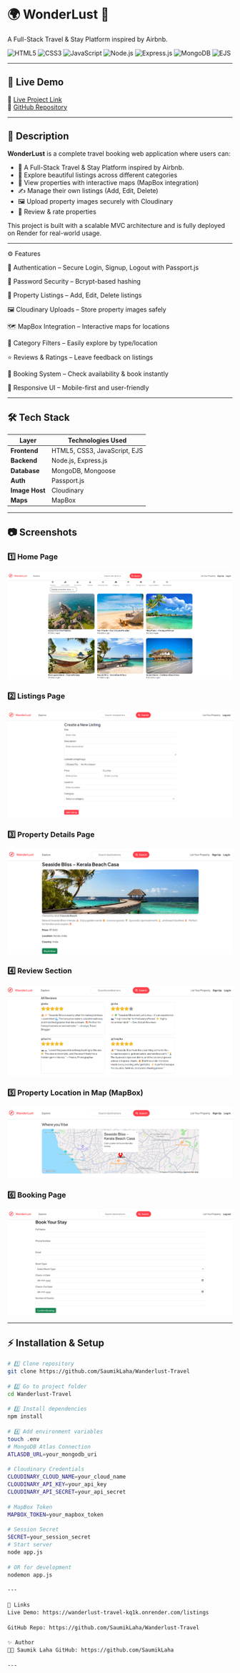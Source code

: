 
# 🌍 WonderLust 🏡  
A Full-Stack Travel & Stay Platform inspired by Airbnb.

![HTML5](https://img.shields.io/badge/HTML5-E34F26?style=for-the-badge&logo=html5&logoColor=white)
![CSS3](https://img.shields.io/badge/CSS3-1572B6?style=for-the-badge&logo=css3&logoColor=white)
![JavaScript](https://img.shields.io/badge/JavaScript-F7DF1E?style=for-the-badge&logo=javascript&logoColor=black)
![Node.js](https://img.shields.io/badge/Node.js-339933?style=for-the-badge&logo=nodedotjs&logoColor=white)
![Express.js](https://img.shields.io/badge/Express.js-000000?style=for-the-badge&logo=express&logoColor=white)
![MongoDB](https://img.shields.io/badge/MongoDB-4EA94B?style=for-the-badge&logo=mongodb&logoColor=white)
![EJS](https://img.shields.io/badge/EJS-8C8C8C?style=for-the-badge&logo=javascript&logoColor=white)


---

## 🚀 Live Demo  
🔗 [Live Project Link](https://wanderlust-travel-kq1k.onrender.com/listings)  
🔗 [GitHub Repository](https://github.com/SaumikLaha/Wanderlust-Travel)

---

## 📌 Description  
**WonderLust** is a complete travel booking web application where users can:
- 🏡 A Full-Stack Travel & Stay Platform inspired by Airbnb.
- 🏡 Explore beautiful listings across different categories  
- 📍 View properties with interactive maps (MapBox integration)  
- ✍️ Manage their own listings (Add, Edit, Delete)  
- 🖼️ Upload property images securely with Cloudinary  
- 💬 Review & rate properties  

This project is built with a scalable MVC architecture and is fully deployed on Render for real-world usage.

---

⚙️ Features

🔐 Authentication – Secure Login, Signup, Logout with Passport.js

🔑 Password Security – Bcrypt-based hashing

🏡 Property Listings – Add, Edit, Delete listings

🖼️ Cloudinary Uploads – Store property images safely

🗺️ MapBox Integration – Interactive maps for locations

📂 Category Filters – Easily explore by type/location

⭐ Reviews & Ratings – Leave feedback on listings

📅 Booking System – Check availability & book instantly

📱 Responsive UI – Mobile-first and user-friendly

---

## 🛠 Tech Stack 
| Layer          | Technologies Used            |
| -------------- | ---------------------------- |
| **Frontend**   | HTML5, CSS3, JavaScript, EJS |
| **Backend**    | Node.js, Express.js          |
| **Database**   | MongoDB, Mongoose            |
| **Auth**       | Passport.js                  |
| **Image Host** | Cloudinary                   |
| **Maps**       | MapBox                       |

---

## 📷 Screenshots  

### 1️⃣ Home Page  
![Home](screenshots/home.png)

### 2️⃣ Listings Page  
![Listings](screenshots/listings.png)

### 3️⃣ Property Details Page  
![Property](screenshots/property.png)

### 4️⃣ Review Section  
![Reviews](screenshots/review.png)

### 5️⃣ Property Location in Map (MapBox)  
![Map](screenshots/mapbox.png)

### 6️⃣ Booking Page  
![Booking](screenshots/booking.png)

---

## ⚡ Installation & Setup  

```bash
# 1️⃣ Clone repository
git clone https://github.com/SaumikLaha/Wanderlust-Travel

# 2️⃣ Go to project folder
cd Wanderlust-Travel

# 3️⃣ Install dependencies
npm install

# 4️⃣ Add environment variables
touch .env
# MongoDB Atlas Connection
ATLASDB_URL=your_mongodb_uri

# Cloudinary Credentials
CLOUDINARY_CLOUD_NAME=your_cloud_name
CLOUDINARY_API_KEY=your_api_key
CLOUDINARY_API_SECRET=your_api_secret

# MapBox Token
MAPBOX_TOKEN=your_mapbox_token

# Session Secret
SECRET=your_session_secret
# Start server
node app.js

# OR for development
nodemon app.js

---

🔗 Links
Live Demo: https://wanderlust-travel-kq1k.onrender.com/listings

GitHub Repo: https://github.com/SaumikLaha/Wanderlust-Travel

✨ Author
👨‍💻 Saumik Laha GitHub: https://github.com/SaumikLaha

---